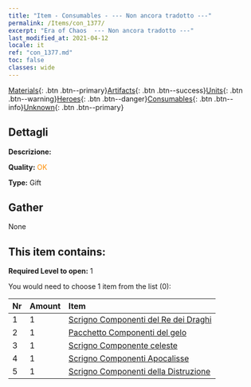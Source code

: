 ```yaml
---
title: "Item - Consumables - --- Non ancora tradotto ---"
permalink: /Items/con_1377/
excerpt: "Era of Chaos  --- Non ancora tradotto ---"
last_modified_at: 2021-04-12
locale: it
ref: "con_1377.md"
toc: false
classes: wide
---
```

 [Materials](/it/Items/){: .btn .btn--primary}[Artifacts](/it/Items/Artifacts/){: .btn .btn--success}[Units](/it/Items/Units/){: .btn .btn--warning}[Heroes](/it/Items/Heroes/){: .btn .btn--danger}[Consumables](/it/Items/Consumables/){: .btn .btn--info}[Unknown](/it/Items/Unknown/){: .btn .btn--primary}

## Dettagli
 **Descrizione:** 

 **Quality:** <span style="color: #FF8C00">OK</span>

 **Type:** Gift

## Gather

  None

## This item contains:

 **Required Level to open:** 1

 You would need to choose 1 item from the list (0):

  | Nr | Amount |     Item    |
  |:---|:-------|:------------|
  | 1 | 1 | [Scrigno Componenti del Re dei Draghi](/it/Items/con_1348/) | 
  | 2 | 1 | [Pacchetto Componenti del gelo](/it/Items/con_1352/) | 
  | 3 | 1 | [Scrigno Componente celeste](/it/Items/con_1354/) | 
  | 4 | 1 | [Scrigno Componenti Apocalisse](/it/Items/con_1360/) | 
  | 5 | 1 | [Scrigno Componenti della Distruzione](/it/Items/con_1371/) | 
